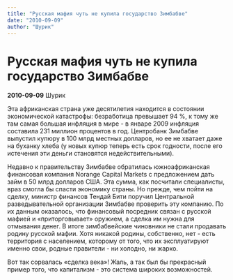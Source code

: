```yaml
---
title: "Русская мафия чуть не купила государство Зимбабве"
date: "2010-09-09"
author: "Шурик"
---
```


# Русская мафия чуть не купила государство Зимбабве

**2010-09-09** Шурик

Эта африканская страна уже десятилетия находится в состоянии экономической катастрофы: безработица превышает 94 %, к тому же там самая большая инфляция в мире - в январе 2009 инфляция составила 231 миллион процентов в год. Центробанк Зимбабве выпустил купюру в 100 млрд местных долларов, но ее не хватает даже на буханку хлеба (у новых купюр теперь есть срок годности, после его истечения эти деньги становятся недействительными).

Недавно к правительству Зимбабве обратилась южноафриканская финансовая компания Norange Capital Markets с предложением дать займ в 50 млрд долларов США. Эта сумма, как посчитали специалисты, враз смогла бы спасти экономику страны. Но прежде, чем пойти на сделку, министр финансов Тендай Бити поручил Центральной разведывательной организации Зимбабве проверить эту компанию. По их данным оказалось, что финансовый посредник связан с русской мафией и «приторговывает» оружием, а сделка им нужна для отмывания денег. В итоге зимбабвейские чиновники не стали продавать родину русской мафии. Хотя никакой родины, собственно, нет - есть территория с населением, которому от того, что их эксплуатируют именно свои, родные правители - ни холодно, ни жарко.

Вот так сорвалась «сделка века»! Жаль, а так был бы прекрасный пример того, что капитализм - это система широких возможностей.